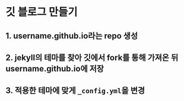 # 깃 블로그 만들기

## 1. username.github.io라는 repo 생성 

## 2. jekyll의 테마를 찾아 깃에서 fork를 통해 가져온 뒤 username.github.io에 저장

## 3. 적용한 테마에 맞게 `_config.yml`을 변경
